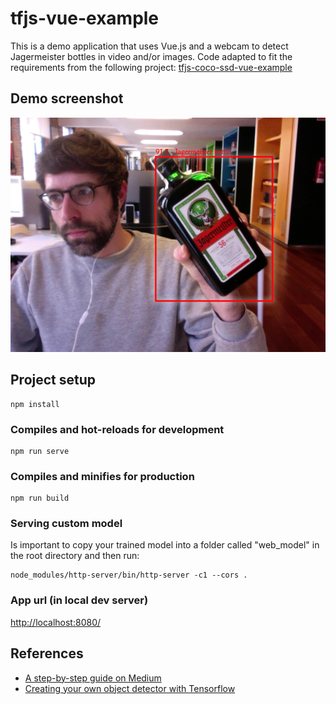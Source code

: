 # tfjs-vue-example
This is a demo application that uses Vue.js and a webcam to detect Jagermeister bottles in video and/or images.
Code adapted to fit the requirements from the following project: [tfjs-coco-ssd-vue-example](https://github.com/freshsomebody/tfjs-coco-ssd-vue-example)

## Demo screenshot
![demo-image1](demo-images/jagerbottle-detection.png)

## Project setup
```
npm install
```

### Compiles and hot-reloads for development
```
npm run serve
```

### Compiles and minifies for production
```
npm run build
```

### Serving custom model
Is important to copy your trained model into a folder called "web_model" in the root directory and then run:
```
node_modules/http-server/bin/http-server -c1 --cors .
```

### App url (in local dev server)
[http://localhost:8080/](http://localhost:8080/)

## References
- [A step-by-step guide on Medium](https://medium.com/@driagil/training-tensorflow-object-detection-api-with-custom-dataset-for-working-in-javascript-and-vue-js-6634e0f33e03)
- [Creating your own object detector with Tensorflow](https://towardsdatascience.com/creating-your-own-object-detector-ad69dda69c85)
